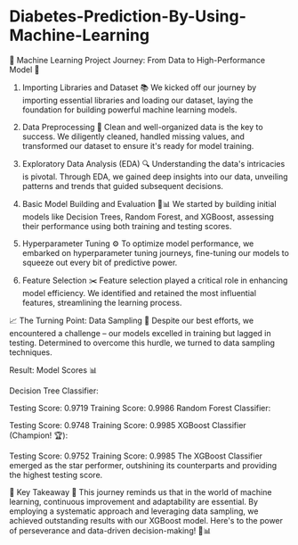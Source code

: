 # Diabetes-Prediction-By-Using-Machine-Learning
🚀 Machine Learning Project Journey: From Data to High-Performance Model 🚀

1. Importing Libraries and Dataset 📚
We kicked off our journey by importing essential libraries and loading our dataset, laying the foundation for building powerful machine learning models.

2. Data Preprocessing 🧹
Clean and well-organized data is the key to success. We diligently cleaned, handled missing values, and transformed our dataset to ensure it's ready for model training.

3. Exploratory Data Analysis (EDA) 🔍
Understanding the data's intricacies is pivotal. Through EDA, we gained deep insights into our data, unveiling patterns and trends that guided subsequent decisions.

4. Basic Model Building and Evaluation 🧱📊
We started by building initial models like Decision Trees, Random Forest, and XGBoost, assessing their performance using both training and testing scores.

5. Hyperparameter Tuning ⚙️
To optimize model performance, we embarked on hyperparameter tuning journeys, fine-tuning our models to squeeze out every bit of predictive power.

6. Feature Selection ✂️
Feature selection played a critical role in enhancing model efficiency. We identified and retained the most influential features, streamlining the learning process.

📈 The Turning Point: Data Sampling 🔄
Despite our best efforts, we encountered a challenge – our models excelled in training but lagged in testing. Determined to overcome this hurdle, we turned to data sampling techniques.

Result: Model Scores 📊

Decision Tree Classifier:

Testing Score: 0.9719
Training Score: 0.9986
Random Forest Classifier:

Testing Score: 0.9748
Training Score: 0.9985
XGBoost Classifier (Champion! 🏆):

Testing Score: 0.9752
Training Score: 0.9985
The XGBoost Classifier emerged as the star performer, outshining its counterparts and providing the highest testing score.

🌟 Key Takeaway 🌟
This journey reminds us that in the world of machine learning, continuous improvement and adaptability are essential. By employing a systematic approach and leveraging data sampling, we achieved outstanding results with our XGBoost model. Here's to the power of perseverance and data-driven decision-making! 🚀📊
